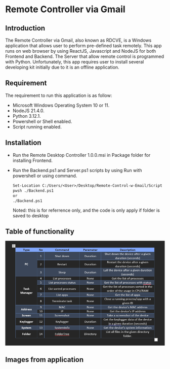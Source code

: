 # Remote Controller via Gmail

## **Introduction**

The Remote Controller via Gmail, also known as RDCVE, is a Windows application that allows user to perform pre-defined task remotely. This app runs on web browser by using ReactJS, Javascript and NodeJS for both Frontend and Backend. The Server that allow remote control is programmed with Python. Unfortunately, this app requires user to install several developing kit initially due to it is an offline application.

## Requirement

The requirement to run this application is as follow:

- Microsoft Windows Operating System 10 or 11.
- NodeJS 21.4.0.
- Python 3.12.1.
- Powershell or Shell enabled.
- Script running enabled.

## Installation

- Run the Remote Desktop Controller 1.0.0.msi in Package folder for installing Frontend.
- Run the Backend.ps1 and Server.ps1 scripts by using Run with powershell or using command.

  ```shell
  Set-Location C:/Users/<User>/Desktop/Remote-Control-w-Email/Script
  pwsh ./Backend.ps1
  or
  ./Backend.ps1
  ```

  Noted: this is for referrence only, and the code is only apply if folder is saved to desktop

## Table of functionality

![RDCVE](https://github.com/Sunflowerformylove/Remote-Control-w-Email/blob/64198fb9741860a45817b8e4a405d824189492a6/Images/Screenshot%202023-12-22%20164305.png)

## Images from application
